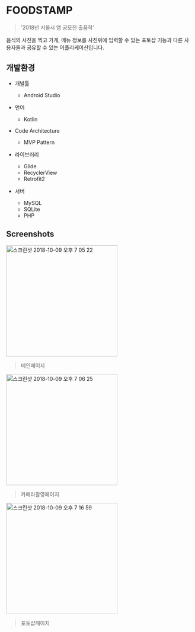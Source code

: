 
# FOODSTAMP

> '2018년 서울시 앱 공모전 출품작’ 

음식의 사진을 찍고 가게, 메뉴 정보를 사진위에 입력할 수 있는 포토샵 기능과 다른 사용자들과 공유할 수 있는 어플리케이션입니다.


## 개발환경

* 개발툴
    
    * Android Studio
    
* 언어
    
    * Kotlin

* Code Architecture

    * MVP Pattern
    
* 라이브러리

    * Glide
    * RecyclerView
    * Retrofit2

* 서버

    * MySQL
    * SQLite
    * PHP
    
    
## Screenshots

<div>

<img width="300" alt="스크린샷 2018-10-09 오후 7 05 22" src="https://user-images.githubusercontent.com/24897699/56185233-ef9d5e80-6057-11e9-8cec-2dce77e03a0c.png">

> 메인페이지

<img width="300" alt="스크린샷 2018-10-09 오후 7 06 25" src="https://user-images.githubusercontent.com/24897699/56185244-fc21b700-6057-11e9-831c-ccd09ba71f58.png">

> 카메라촬영페이지

<img width="300" alt="스크린샷 2018-10-09 오후 7 16 59" src="https://user-images.githubusercontent.com/24897699/56185267-0b086980-6058-11e9-8996-a132f06cfc75.png">

> 포토샵페이지

</div>

